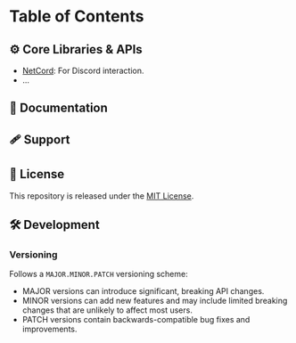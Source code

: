 

# Table of Contents

## ⚙️ Core Libraries & APIs

- [NetCord](https://github.com/NetCordDev/NetCord): For Discord interaction.
- ...

## 📄 Documentation

## 🩹 Support

## 📜 License

This repository is released under the [MIT License](LICENSE.md).

## 🛠️ Development

### Versioning

Follows a `MAJOR.MINOR.PATCH` versioning scheme:

- MAJOR versions can introduce significant, breaking API changes.
- MINOR versions can add new features and may include limited breaking changes that are unlikely to affect most users.
- PATCH versions contain backwards-compatible bug fixes and improvements.

